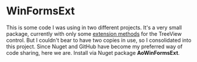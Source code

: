 # WinFormsExt

This is some code I was using in two different projects. It's a very small package, currently with only some [extension methods](https://github.com/adamosoftware/WinFormsExt/blob/master/WinFormsExt/TreeViewExtensions.cs) for the TreeView control. But I couldn't bear to have two copies in use, so I consolidated into this project. Since Nuget and GitHub have become my preferred way of code sharing, here we are. Install via Nuget package **AoWinFormsExt**.
